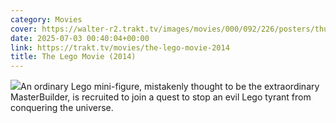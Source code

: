 ```yaml
---
category: Movies
cover: https://walter-r2.trakt.tv/images/movies/000/092/226/posters/thumb/a7ead6798f.jpg.webp
date: 2025-07-03 00:40:04+00:00
link: https://trakt.tv/movies/the-lego-movie-2014
title: The Lego Movie (2014)
---
```


![](https://walter-r2.trakt.tv/images/movies/000/092/226/fanarts/thumb/3ed6232ff8.jpg)An ordinary Lego mini-figure, mistakenly thought to be the extraordinary MasterBuilder, is recruited to join a quest to stop an evil Lego tyrant from conquering the universe.
